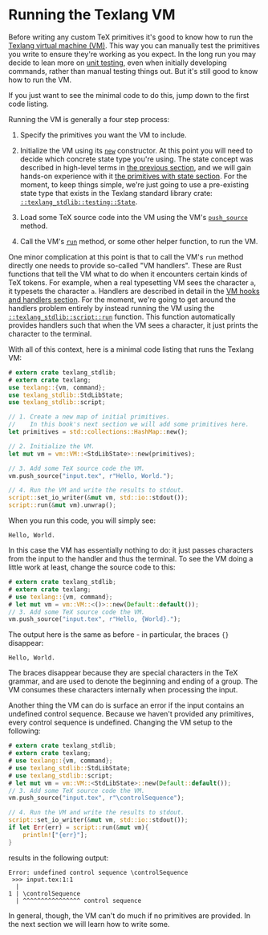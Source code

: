 # Running the Texlang VM

Before writing any custom TeX primitives it's good to know how to run the
    [Texlang virtual machine (VM)](https://docs.rs/texlang/latest/texlang/vm/index.html).
This way you can manually test the primitives you write
    to ensure they're working as you expect.
In the long run you may decide to lean more
    on [unit testing](unit-testing.md), even when initially developing commands,
    rather than manual testing things out.
But it's still good to know how to run the VM.

If you just want to see the minimal code to do this, jump down to the first code listing.

Running the VM is generally a four step process:

1. Specify the primitives you want the VM to include.

1. Initialize the VM using its [`new`](https://docs.rs/texlang/latest/texlang/vm/struct.VM.html#method.new) constructor.
    At this point you will need to decide which concrete state type you're using.
    The state concept was described in high-level terms in 
        [the previous section](introduction.md), and we will gain hands-on experience with it
        [the primitives with state section](stateful-primtives.md).
    For the moment, to keep things simple, we're just going to use a
        pre-existing state type that exists in the Texlang standard library crate:
        [`::texlang_stdlib::testing::State`](https://docs.rs/texlang-stdlib/latest/texlang_stdlib/testing/struct.State.html).

1. Load some TeX source code into the VM using the VM's [`push_source`](https://docs.rs/texlang/latest/texlang/vm/struct.VM.html#method.push_source) method.

1. Call the VM's [`run`](https://docs.rs/texlang/latest/texlang/vm/struct.VM.html#method.run) method, or some other helper function, to run the VM.

One minor complication at this point is that to call the VM's `run` method directly
    one needs to provide so-called "VM handlers".
These are Rust functions that tell the VM what to do when it encounters certain
    kinds of TeX tokens.
For example, when a real typesetting VM sees the character `a`,
    it typesets the character `a`.
Handlers are described in detail in the [VM hooks and handlers section](hooks-and-handlers.md).
For the moment, we're going to get around the handlers problem entirely
    by instead running the VM using the [`::texlang_stdlib::script::run`](https://docs.rs/texlang-stdlib/latest/texlang_stdlib/script/fn.run.html) function.
This function automatically provides handlers such that when the VM sees a character,
    it just prints the character to the terminal.

With all of this context,
    here is a minimal code listing that runs the Texlang VM:

```rust
# extern crate texlang_stdlib;
# extern crate texlang;
use texlang::{vm, command};
use texlang_stdlib::StdLibState;
use texlang_stdlib::script;

// 1. Create a new map of initial primitives.
//    In this book's next section we will add some primitives here.
let primitives = std::collections::HashMap::new();

// 2. Initialize the VM.
let mut vm = vm::VM::<StdLibState>::new(primitives);

// 3. Add some TeX source code the VM.
vm.push_source("input.tex", r"Hello, World.");

// 4. Run the VM and write the results to stdout.
script::set_io_writer(&mut vm, std::io::stdout());
script::run(&mut vm).unwrap();
```

When you run this code, you will simply see:

```text
Hello, World.
```

In this case the VM has essentially nothing to do:
    it just passes characters from the input to the handler and thus the terminal.
To see the VM doing a little work at least, change the source code to this:

```rust
# extern crate texlang_stdlib;
# extern crate texlang;
# use texlang::{vm, command};
# let mut vm = vm::VM::<()>::new(Default::default());
// 3. Add some TeX source code the VM.
vm.push_source("input.tex", r"Hello, {World}.");
```

The output here is the same as before - in particular, the braces `{}` disappear:

```text
Hello, World.
```

The braces disappear because they are special characters in the TeX grammar,
    and are used to denote the beginning and ending of a group.
The VM consumes these characters internally when processing the input.

Another thing the VM can do is surface an error if the input contains an undefined control sequence.
Because we haven't provided any primitives, every control sequence is undefined.
Changing the VM setup to the following:

```rust
# extern crate texlang_stdlib;
# extern crate texlang;
# use texlang::{vm, command};
# use texlang_stdlib::StdLibState;
# use texlang_stdlib::script;
# let mut vm = vm::VM::<StdLibState>::new(Default::default());
// 3. Add some TeX source code the VM.
vm.push_source("input.tex", r"\controlSequence");

// 4. Run the VM and write the results to stdout.
script::set_io_writer(&mut vm, std::io::stdout());
if let Err(err) = script::run(&mut vm){
    println!["{err}"];
}
```

results in the following output:

```text
Error: undefined control sequence \controlSequence
 >>> input.tex:1:1
  | 
1 | \controlSequence
  | ^^^^^^^^^^^^^^^^ control sequence
```

In general, though, the VM can't do much if no primitives are provided.
In the next section we will learn how to write some.
